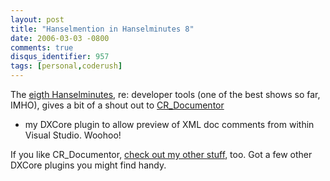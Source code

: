 ```yaml
---
layout: post
title: "Hanselmention in Hanselminutes 8"
date: 2006-03-03 -0800
comments: true
disqus_identifier: 957
tags: [personal,coderush]
---
```

The [eigth
Hanselminutes](http://www.hanselminutes.com/default.aspx?showID=9), re:
developer tools (one of the best shows so far, IMHO), gives a bit of a
shout out to
[CR_Documentor](/archive/2004/11/15/cr_documentor-the-documentor-plug-in-for-dxcore.aspx)
- my DXCore plugin to allow preview of XML doc comments from within
Visual Studio. Woohoo!

 If you like CR_Documentor, [check out my other stuff](/), too. Got a
few other DXCore plugins you might find handy.
